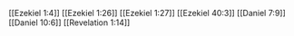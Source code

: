 [[Ezekiel 1:4]]
[[Ezekiel 1:26]]
[[Ezekiel 1:27]]
[[Ezekiel 40:3]]
[[Daniel 7:9]]
[[Daniel 10:6]]
[[Revelation 1:14]]
